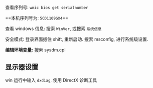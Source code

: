 查看序列号: `wmic bios get serialnumber`

==本机序列号为: `5CD1109GX4`==

查看 windows 信息: 搜索 `WinVer`, 或搜索 `系统信息`

安全模式: 登录界面摁住 shift, 重新启动. 搜索 msconfig, 进行系统级设置.

**编辑环境变量:** 搜索 sysdm.cpl

## 显示器设置

win 运行中输入 `dxdiag`, 使用 DirectX 诊断工具